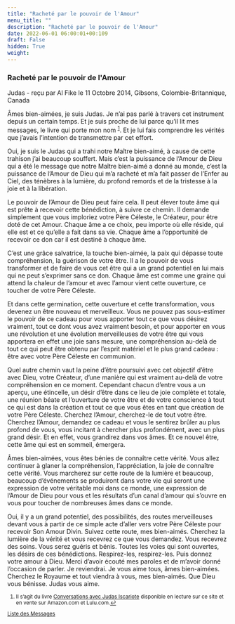 ```yaml
---
title: "Racheté par le pouvoir de l'Amour"
menu_title: ""
description: "Racheté par le pouvoir de l'Amour"
date: 2022-06-01 06:00:01+00:109
draft: False
hidden: True
weight:
---
```

### Racheté par le pouvoir de l'Amour

Judas - reçu par Al Fike le 11 Octobre 2014, Gibsons, Colombie-Britannique, Canada

Âmes bien-aimées, je suis Judas. Je n’ai pas parlé à travers cet instrument depuis un certain temps. Et je suis proche de lui parce qu’il lit mes messages, le livre qui porte mon nom <sup id="a1">[1](#f1)</sup>. Et je lui fais comprendre les vérités que j’avais l’intention de transmettre par cet effort.

Oui, je suis le Judas qui a trahi notre Maître bien-aimé, à cause de cette trahison j’ai beaucoup souffert. Mais c’est la puissance de l’Amour de Dieu qui a été le message que notre Maître bien-aimé a donné au monde, c’est la puissance de l’Amour de Dieu qui m’a racheté et m’a fait passer de l’Enfer au Ciel, des ténèbres à la lumière, du profond remords et de la tristesse à la joie et à la libération.

Le pouvoir de l’Amour de Dieu peut faire cela. Il peut élever toute âme qui est prête à recevoir cette bénédiction, à suivre ce chemin. Il demande simplement que vous imploriez votre Père Céleste, le Créateur, pour être doté de cet Amour. Chaque âme a ce choix, peu importe où elle réside, qui elle est et ce qu’elle a fait dans sa vie. Chaque âme a l’opportunité de recevoir ce don car il est destiné à chaque âme.

C’est une grâce salvatrice, la touche bien-aimée, la paix qui dépasse toute compréhension, la guérison de votre être. Il a le pouvoir de vous transformer et de faire de vous cet être qui a un grand potentiel en lui mais qui ne peut s’exprimer sans ce don. Chaque âme est comme une graine qui attend la chaleur de l’amour et avec l’amour vient cette ouverture, ce toucher de votre Père Céleste.

Et dans cette germination, cette ouverture et cette transformation, vous devenez un être nouveau et merveilleux. Vous ne pouvez pas sous-estimer le pouvoir de ce cadeau pour vous apporter tout ce que vous désirez vraiment, tout ce dont vous avez vraiment besoin, et pour apporter en vous une révolution et une évolution merveilleuses de votre être qui vous apportera en effet une joie sans mesure, une compréhension au-delà de tout ce qui peut être obtenu par l’esprit matériel et le plus grand cadeau : être avec votre Père Céleste en communion.

Quel autre chemin vaut la peine d’être poursuivi avec cet objectif d’être avec Dieu, votre Créateur, d’une manière qui est vraiment au-delà de votre compréhension en ce moment. Cependant chacun d’entre vous a un aperçu, une étincelle, un désir d’être dans ce lieu de joie complète et totale, une réunion béate et l’ouverture de votre être et de votre conscience à tout ce qui est dans la création et tout ce que vous êtes en tant que création de votre Père Céleste. Cherchez l’Amour, cherchez-le de tout votre être. Cherchez l’Amour, demandez ce cadeau et vous le sentirez brûler au plus profond de vous, vous incitant à chercher plus profondément, avec un plus grand désir. Et en effet, vous grandirez dans vos âmes. Et ce nouvel être, cette âme qui est en sommeil, émergera.

Âmes bien-aimées, vous êtes bénies de connaître cette vérité. Vous allez continuer à glaner la compréhension, l’appréciation, la joie de connaître cette vérité. Vous marcherez sur cette route de la lumière et beaucoup, beaucoup d’événements se produiront dans votre vie qui seront une expression de votre véritable moi dans ce monde, une expression de l’Amour de Dieu pour vous et les résultats d’un canal d’amour qui s’ouvre en vous pour toucher de nombreuses âmes dans ce monde.

Oui, il y a un grand potentiel, des possibilités, des routes merveilleuses devant vous à partir de ce simple acte d’aller vers votre Père Céleste pour recevoir Son Amour Divin. Suivez cette route, mes bien-aimés. Cherchez la lumière de la vérité et vous recevrez ce que vous demandez. Vous recevrez des soins. Vous serez guéris et bénis. Toutes les voies qui sont ouvertes, les désirs de ces bénédictions. Respirez-les, respirez-les. Puis donnez votre amour à Dieu. Merci d’avoir écouté mes paroles et de m’avoir donné l’occasion de parler. Je reviendrai. Je vous aime tous, âmes bien-aimées. Cherchez le Royaume et tout viendra à vous, mes bien-aimés. Que Dieu vous bénisse. Judas vous aime.
<small>

1. <large id="f1"> Il s’agit du livre [Conversations avec Judas Iscariote](/3-fr-judas-of-kerioth-messages/3-1-fr-the-book-of-judas/) disponible en lecture sur ce site et en vente sur Amazon.com et Lulu.com.[↩](#a1)

[Liste des Messages](/fr-contemporary-messages/fr-contemporary-messages-by-date-order/fr-contemporary-messages-2014)